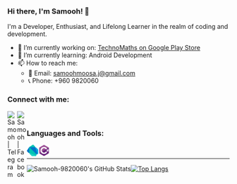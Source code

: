 ### Hi there, I'm Samooh! 👋

<!--
**Samooh-9820060/Samooh-9820060** is a ✨ _special_ ✨ repository because its `README.md` (this file) appears on your GitHub profile.
-->

<!--[![Website](https://img.shields.io/website?label=yourwebsite.com&style=for-the-badge&url=https%3A%2F%2Fcodestackr.com)](https://yourwebsite.com)
[![Twitter Follow](https://img.shields.io/twitter/follow/yourTwitterHandle?color=%231DA1F2&label=Follow%20%40yourTwitterHandle&style=for-the-badge&logo=twitter)](https://twitter.com/yourTwitterHandle)-->

I'm a Developer, Enthusiast, and Lifelong Learner in the realm of coding and development.

- 🔭 I’m currently working on: [TechnoMaths on Google Play Store](https://play.google.com/store/apps/details?id=com.techNova.technomaths.technomaths)
- 🌱 I’m currently learning: Android Development
- 📫 How to reach me: 
   - 📧 Email: [samoohmoosa.j@gmail.com](mailto:samoohmoosa.j@gmail.com)
   - 📞 Phone: +960 9820060

### Connect with me:

[<img align="left" alt="Samooh | Telegram" width="22px" src="https://raw.githubusercontent.com/simple-icons/simple-icons/develop/icons/telegram.svg" />](https://t.me/Samooh_Moosa)
[<img align="left" alt="Samooh | Facebook" width="22px" src="https://raw.githubusercontent.com/simple-icons/simple-icons/develop/icons/facebook.svg" />](https://facebook.com/samooh982)

<br />

### Languages and Tools:

<img align="left" alt="Dart" width="26px" src="https://raw.githubusercontent.com/devicons/devicon/master/icons/dart/dart-original.svg" />
<img align="left" alt="C#" width="26px" src="https://raw.githubusercontent.com/devicons/devicon/master/icons/csharp/csharp-original.svg" />
<br />

---

<img align="left" alt="Samooh-9820060's GitHub Stats" src="https://github-readme-stats.vercel.app/api?username=Samooh-9820060&show_icons=true&hide_border=true&count_private=true&theme=radical" />

[![Top Langs](https://github-readme-stats.vercel.app/api/top-langs/?username=Samooh-9820060&layout=compact&theme=radical&count_private=false)](https://github.com/Samooh-9820060/github-readme-stats)
